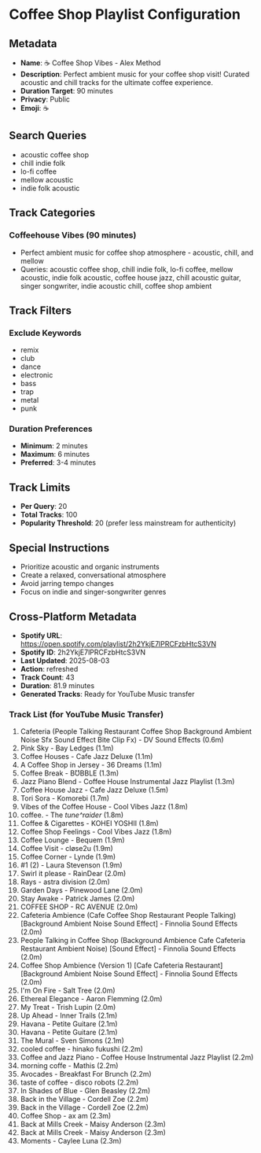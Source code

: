 # Coffee Shop Playlist Configuration

## Metadata
- **Name**: ☕ Coffee Shop Vibes - Alex Method
- **Description**: Perfect ambient music for your coffee shop visit! Curated acoustic and chill tracks for the ultimate coffee experience.
- **Duration Target**: 90 minutes
- **Privacy**: Public
- **Emoji**: ☕

## Search Queries
- acoustic coffee shop
- chill indie folk
- lo-fi coffee
- mellow acoustic
- indie folk acoustic

## Track Categories
### Coffeehouse Vibes (90 minutes)
- Perfect ambient music for coffee shop atmosphere - acoustic, chill, and mellow
- Queries: acoustic coffee shop, chill indie folk, lo-fi coffee, mellow acoustic, indie folk acoustic, coffee house jazz, chill acoustic guitar, singer songwriter, indie acoustic chill, coffee shop ambient

## Track Filters
### Exclude Keywords
- remix
- club
- dance
- electronic
- bass
- trap
- metal
- punk

### Duration Preferences
- **Minimum**: 2 minutes
- **Maximum**: 6 minutes
- **Preferred**: 3-4 minutes

## Track Limits
- **Per Query**: 20
- **Total Tracks**: 100
- **Popularity Threshold**: 20 (prefer less mainstream for authenticity)

## Special Instructions
- Prioritize acoustic and organic instruments
- Create a relaxed, conversational atmosphere
- Avoid jarring tempo changes
- Focus on indie and singer-songwriter genres


## Cross-Platform Metadata
- **Spotify URL**: https://open.spotify.com/playlist/2h2YkjE7lPRCFzbHtcS3VN
- **Spotify ID**: 2h2YkjE7lPRCFzbHtcS3VN
- **Last Updated**: 2025-08-03
- **Action**: refreshed
- **Track Count**: 43
- **Duration**: 81.9 minutes
- **Generated Tracks**: Ready for YouTube Music transfer

### Track List (for YouTube Music Transfer)
 1. Cafeteria (People Talking Restaurant Coffee Shop Background Ambient Noise Sfx Sound Effect Bite Clip Fx) - DV Sound Effects (0.6m)
 2. Pink Sky - Bay Ledges (1.1m)
 3. Coffee Houses - Cafe Jazz Deluxe (1.1m)
 4. A Coffee Shop in Jersey - 36 Dreams (1.1m)
 5. Coffee Break - BƱBBLE (1.3m)
 6. Jazz Piano Blend - Coffee House Instrumental Jazz Playlist (1.3m)
 7. Coffee House Jazz - Cafe Jazz Deluxe (1.5m)
 8. Tori Sora - Komorebi (1.7m)
 9. Vibes of the Coffee House - Cool Vibes Jazz (1.8m)
10. coffee. - The *tune^raider* (1.8m)
11. Coffee & Cigarettes - KOHEI YOSHII (1.8m)
12. Coffee Shop Feelings - Cool Vibes Jazz (1.8m)
13. Coffee Lounge - Bequem (1.9m)
14. Coffee Visit - cløse2u (1.9m)
15. Coffee Corner - Lynde (1.9m)
16. #1 (2) - Laura Stevenson (1.9m)
17. Swirl it please - RainDear (2.0m)
18. Rays - astra division (2.0m)
19. Garden Days - Pinewood Lane (2.0m)
20. Stay Awake - Patrick James (2.0m)
21. COFFEE SHOP - RC AVENUE (2.0m)
22. Cafeteria Ambience (Cafe Coffee Shop Restaurant People Talking) [Background Ambient Noise Sound Effect] - Finnolia Sound Effects (2.0m)
23. People Talking in Coffee Shop (Background Ambience Cafe Cafeteria Restaurant Ambient Noise) [Sound Effect] - Finnolia Sound Effects (2.0m)
24. Coffee Shop Ambience (Version 1) [Cafe Cafeteria Restaurant] [Background Ambient Noise Sound Effect] - Finnolia Sound Effects (2.0m)
25. I'm On Fire - Salt Tree (2.0m)
26. Ethereal Elegance - Aaron Flemming (2.0m)
27. My Treat - Trish Lupin (2.0m)
28. Up Ahead - Inner Trails (2.1m)
29. Havana - Petite Guitare (2.1m)
30. Havana - Petite Guitare (2.1m)
31. The Mural - Sven Simons (2.1m)
32. cooled coffee - hinako fukushi (2.2m)
33. Coffee and Jazz Piano - Coffee House Instrumental Jazz Playlist (2.2m)
34. morning coffe - Mathis (2.2m)
35. Avocades - Breakfast For Brunch (2.2m)
36. taste of coffee - disco robots (2.2m)
37. In Shades of Blue - Glen Beasley (2.2m)
38. Back in the Village - Cordell Zoe (2.2m)
39. Back in the Village - Cordell Zoe (2.2m)
40. Coffee Shop - ax am (2.3m)
41. Back at Mills Creek - Maisy Anderson (2.3m)
42. Back at Mills Creek - Maisy Anderson (2.3m)
43. Moments - Caylee Luna (2.3m)
